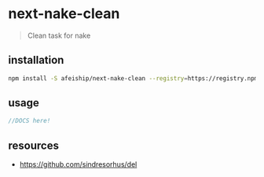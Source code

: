 # next-nake-clean
> Clean task for nake

## installation
```bash
npm install -S afeiship/next-nake-clean --registry=https://registry.npm.taobao.org
```

## usage
```js
//DOCS here!
```
## resources
- https://github.com/sindresorhus/del
